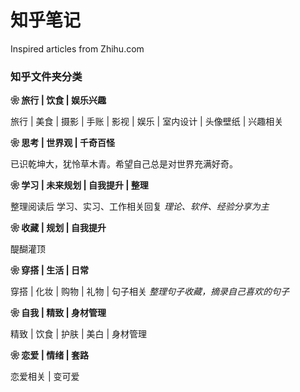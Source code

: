 # 知乎笔记

Inspired articles from Zhihu.com

### 知乎文件夹分类

**❀ 旅行 | 饮食 | 娱乐兴趣**

旅行 | 美食 | 摄影 | 手账 | 影视 | 娱乐 | 室内设计 | 头像壁纸 | 兴趣相关


**❀ 思考 | 世界观 | 千奇百怪**

已识乾坤大，犹怜草木青。希望自己总是对世界充满好奇。


**❀ 学习 | 未来规划 | 自我提升 | 整理**

整理阅读后 学习、实习、工作相关回复 *理论、软件、经验分享为主*


**❀ 收藏 | 规划 | 自我提升**

醍醐灌顶


**❀ 穿搭 | 生活 | 日常**

穿搭 | 化妆 | 购物 | 礼物 | 句子相关  *整理句子收藏，摘录自己喜欢的句子*


**❀ 自我 | 精致 | 身材管理**

精致 | 饮食 | 护肤 | 美白 | 身材管理


**❀ 恋爱 | 情绪 | 套路**

恋爱相关 | 变可爱
